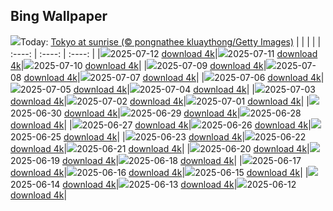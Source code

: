 ## Bing Wallpaper
![](./wallpaper/2025-07-12.jpg)Today: [Tokyo at sunrise (© pongnathee kluaythong/Getty Images)](./wallpaper/2025-07-12.jpg)
|      |      |      |
| :----: | :----: | :----: |
|![](./wallpaper/2025-07-12_sm.jpg)2025-07-12 [download 4k](./wallpaper/2025-07-12.jpg)|![](./wallpaper/2025-07-11_sm.jpg)2025-07-11 [download 4k](./wallpaper/2025-07-11.jpg)|![](./wallpaper/2025-07-10_sm.jpg)2025-07-10 [download 4k](./wallpaper/2025-07-10.jpg)|
|![](./wallpaper/2025-07-09_sm.jpg)2025-07-09 [download 4k](./wallpaper/2025-07-09.jpg)|![](./wallpaper/2025-07-08_sm.jpg)2025-07-08 [download 4k](./wallpaper/2025-07-08.jpg)|![](./wallpaper/2025-07-07_sm.jpg)2025-07-07 [download 4k](./wallpaper/2025-07-07.jpg)|
|![](./wallpaper/2025-07-06_sm.jpg)2025-07-06 [download 4k](./wallpaper/2025-07-06.jpg)|![](./wallpaper/2025-07-05_sm.jpg)2025-07-05 [download 4k](./wallpaper/2025-07-05.jpg)|![](./wallpaper/2025-07-04_sm.jpg)2025-07-04 [download 4k](./wallpaper/2025-07-04.jpg)|
|![](./wallpaper/2025-07-03_sm.jpg)2025-07-03 [download 4k](./wallpaper/2025-07-03.jpg)|![](./wallpaper/2025-07-02_sm.jpg)2025-07-02 [download 4k](./wallpaper/2025-07-02.jpg)|![](./wallpaper/2025-07-01_sm.jpg)2025-07-01 [download 4k](./wallpaper/2025-07-01.jpg)|
|![](./wallpaper/2025-06-30_sm.jpg)2025-06-30 [download 4k](./wallpaper/2025-06-30.jpg)|![](./wallpaper/2025-06-29_sm.jpg)2025-06-29 [download 4k](./wallpaper/2025-06-29.jpg)|![](./wallpaper/2025-06-28_sm.jpg)2025-06-28 [download 4k](./wallpaper/2025-06-28.jpg)|
|![](./wallpaper/2025-06-27_sm.jpg)2025-06-27 [download 4k](./wallpaper/2025-06-27.jpg)|![](./wallpaper/2025-06-26_sm.jpg)2025-06-26 [download 4k](./wallpaper/2025-06-26.jpg)|![](./wallpaper/2025-06-25_sm.jpg)2025-06-25 [download 4k](./wallpaper/2025-06-25.jpg)|
|![](./wallpaper/2025-06-23_sm.jpg)2025-06-23 [download 4k](./wallpaper/2025-06-23.jpg)|![](./wallpaper/2025-06-22_sm.jpg)2025-06-22 [download 4k](./wallpaper/2025-06-22.jpg)|![](./wallpaper/2025-06-21_sm.jpg)2025-06-21 [download 4k](./wallpaper/2025-06-21.jpg)|
|![](./wallpaper/2025-06-20_sm.jpg)2025-06-20 [download 4k](./wallpaper/2025-06-20.jpg)|![](./wallpaper/2025-06-19_sm.jpg)2025-06-19 [download 4k](./wallpaper/2025-06-19.jpg)|![](./wallpaper/2025-06-18_sm.jpg)2025-06-18 [download 4k](./wallpaper/2025-06-18.jpg)|
|![](./wallpaper/2025-06-17_sm.jpg)2025-06-17 [download 4k](./wallpaper/2025-06-17.jpg)|![](./wallpaper/2025-06-16_sm.jpg)2025-06-16 [download 4k](./wallpaper/2025-06-16.jpg)|![](./wallpaper/2025-06-15_sm.jpg)2025-06-15 [download 4k](./wallpaper/2025-06-15.jpg)|
|![](./wallpaper/2025-06-14_sm.jpg)2025-06-14 [download 4k](./wallpaper/2025-06-14.jpg)|![](./wallpaper/2025-06-13_sm.jpg)2025-06-13 [download 4k](./wallpaper/2025-06-13.jpg)|![](./wallpaper/2025-06-12_sm.jpg)2025-06-12 [download 4k](./wallpaper/2025-06-12.jpg)|
